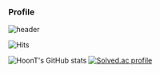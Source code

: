 ### Profile

![header](https://capsule-render.vercel.app/api?type=transparent&color=auto&height=100&section=header&text=Hoon-T&fontSize=45)

![Hits](https://hits.seeyoufarm.com/api/count/incr/badge.svg?url=https%3A%2F%2Fgithub.com%2FHoonT&count_bg=%23BA3DC8&title_bg=%23000000&icon=&icon_color=%23E7E7E7&title=hits&edge_flat=false)

![HoonT's GitHub stats](https://github-readme-stats.vercel.app/api?username=HoonT&show_icons=true&theme=material-palenight)
[![Solved.ac
profile](http://mazassumnida.wtf/api/v2/generate_badge?boj=wbkhkyg)](https://solved.ac/wbkhkyg)
